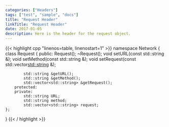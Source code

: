 ```yaml
---
categories: ["Headers"]
tags: ["test", "sample", "docs"]
title: "Request Header"
linkTitle: "Request Header"
date: 2017-01-05
description: Here is the header for the request object.
---
```


{{< highlight cpp "linenos=table, linenostart=1" >}}
namespace Network {
    class Request {
        public:
            Request();
            ~Request();
            void setURL(const std::string &);
            void setMethod(const std::string &);
            void setRequest(const std::vector<std::string> &);

            std::string &getURL();
            std::string &getMethod();
            std::vector<std::string> &getRequest();
        protected:
        private:
            std::string URL;
            std::string method;
            std::vector<std::string> request;
    };
}
{{< / highlight >}}
